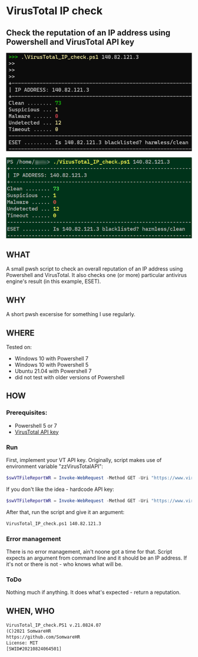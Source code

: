 # VirusTotal IP check


## Check the reputation of an IP address using Powershell and VirusTotal API key

![on Windows](VirusTotal_IP_check-Windows.png)

![on Linux](VirusTotal_IP_check-Linux.png)



## WHAT

A small pwsh script to check an overall reputation of an IP address using Powershell and VirusTotal. It also checks one (or more) particular antivirus engine's result (in this example, ESET).



## WHY

A short pwsh excersise for something I use regularly.



## WHERE

Tested on:

+ Windows 10 with Powershell 7
+ Windows 10 with Powershell 5
+ Ubuntu 21.04 with Powershell 7
+ did not test with older versions of Powershell



## HOW

### Prerequisites:

+ Powershell 5 or 7
+ [VirusTotal API key](https://developers.virustotal.com/v3.0/reference#getting-started)

### Run

First, implement your VT API key. Originally, script makes use of environment variable "zzVirusTotalAPI":

```powershell
$swVTFileReportWR = Invoke-WebRequest -Method GET -Uri "https://www.virustotal.com/api/v3/ip_addresses/$args" -Headers @{"x-apikey"="$Env:zzVirusTotalAPI"}
```

If you don't like the idea - hardcode API key:

```powershell
$swVTFileReportWR = Invoke-WebRequest -Method GET -Uri "https://www.virustotal.com/api/v3/ip_addresses/$args" -Headers @{"x-apikey"="abcd1234efgh5678ijkl...blabla"}
```

After that, run the script and give it an argument:

```bash
VirusTotal_IP_check.ps1 140.82.121.3
```

### Error management

There is no error management, ain't noone got a time for that.
Script expects an argument from command line and it should be an IP address.
If it's not or there is not - who knows what will be.

### ToDo

Nothing much if anything. It does what's expected - return a reputation.



## WHEN, WHO

```
VirusTotal_IP_check.PS1 v.21.0824.07
(C)2021 SomwareHR
https://github.com/SomwareHR
License: MIT
[SWID#20210824064501]
```
